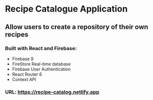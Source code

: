 # Recipe Catalogue Application

## Allow users to create a repository of their own recipes

### Built with React and Firebase:

- Firebase 9
- FireStore Real-time database
- Firebase User Authentication
- React Router 6
- Context API

### URL: https://recipe-catalog.netlify.app
